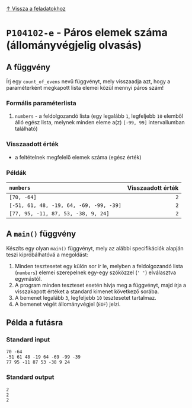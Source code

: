 
[↑ Vissza a feladatokhoz](./README.md)

# `P104102-e` - Páros elemek száma (állományvégjelig olvasás)

## A függvény

Írj egy `count_of_evens` nevű függvényt, mely visszaadja azt, hogy a paraméterként megkapott lista elemei közül mennyi páros szám!

### Formális paraméterlista

1. `numbers` - a feldolgozandó lista (egy legalább `1`, legfeljebb `10` elemből álló egész lista, melynek minden eleme a(z) `[-99, 99]` intervallumban található)

### Visszaadott érték

* a feltételnek megfelelő elemek száma (egész érték)

### Példák

| `numbers` | Visszaadott érték | 
| :--- | --: | 
| `[70, -64]` | `2` | 
| `[-51, 61, 48, -19, 64, -69, -99, -39]` | `2` | 
| `[77, 95, -11, 87, 53, -38, 9, 24]` | `2` | 

## A `main()` függvény

Készíts egy olyan `main()` függvényt, mely az alábbi specifikációk alapján teszi kipróbálhatóvá a megoldást:

1. Minden tesztesetet egy külön sor ír le, melyben a feldolgozandó lista (`numbers`) elemei szerepelnek egy-egy szóközzel (`' '`) elválasztva egymástól.
1. A program minden teszteset esetén hívja meg a függvényt, majd írja a visszakapott értéket a standard kimenet következő sorába.
1. A bemenet legalább `3`, legfeljebb `10` tesztesetet tartalmaz.
1. A bemenet végét állományvégjel (`EOF`) jelzi.

## Példa a futásra

### Standard input

```
70 -64
-51 61 48 -19 64 -69 -99 -39
77 95 -11 87 53 -38 9 24
```

### Standard output

```
2
2
2
```